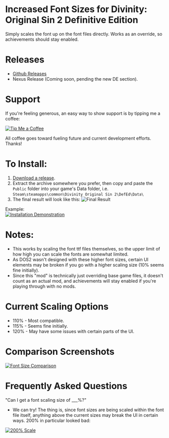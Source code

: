 Increased Font Sizes for Divinity: Original Sin 2 Definitive Edition
=======

Simply scales the font up on the font files directly. Works as an override, so achievements should stay enabled.

# Releases
* [Github Releases](https://github.com/LaughingLeader-DOS2-Mods/IncreasedFontSizes/releases)
* Nexus Release (Coming soon, pending the new DE section).

# Support
If you're feeling generous, an easy way to show support is by tipping me a coffee:

[![Tip Me a Coffee](https://i.imgur.com/NkmwXff.png)](https://ko-fi.com/LaughingLeader)

All coffee goes toward fueling future and current development efforts. Thanks!

# To Install:

1. [Download a release](https://github.com/LaughingLeader-DOS2-Mods/IncreasedFontSizes/releases).
2. Extract the archive somewhere you prefer, then copy and paste the `Public` folder into your game's Data folder, i.e. `Steam\steamapps\common\Divinity Original Sin 2\DefEd\Data\`
3. The final result will look like this: ![Final Result](https://i.imgur.com/NksC28l.png "The location of the mod files.")

Example:  
[![Installation Demonstration](https://thumbs.gfycat.com/RemoteIdenticalLacewing-size_restricted.gif)](https://gfycat.com/RemoteIdenticalLacewing)

# Notes:
* This works by scaling the font ttf files themselves, so the upper limit of how high you can scale the fonts are somewhat limited.
* As DOS2 wasn't designed with these higher font sizes, certain UI elements may be broken if you go with a higher scaling size (10% seems fine initially).
* Since this "mod" is technically just overriding base game files, it doesn't count as an actual mod, and achievements will stay enabled if you're playing through with no mods.

# Current Scaling Options
* 110% - Most compatible.
* 115% - Seems fine initially.
* 120% - May have some issues with certain parts of the UI. 

# Comparison Screenshots

[![Font Size Comparison](https://thumbs.gfycat.com/FrightenedMiserlyAmericanshorthair-size_restricted.gif)](https://gfycat.com/FrightenedMiserlyAmericanshorthair)

# Frequently Asked Questions
"Can I get a font scaling size of ___%?"
* We can try! The thing is, since font sizes are being scaled within the font file itself, anything above the current sizes may break the UI in certain ways. 200% in particular looked bad:  

 [![200% Scale](https://i.imgur.com/PuhMIDkl.png "Font scaling set to 200%.")](https://i.imgur.com/PuhMIDk.png)
